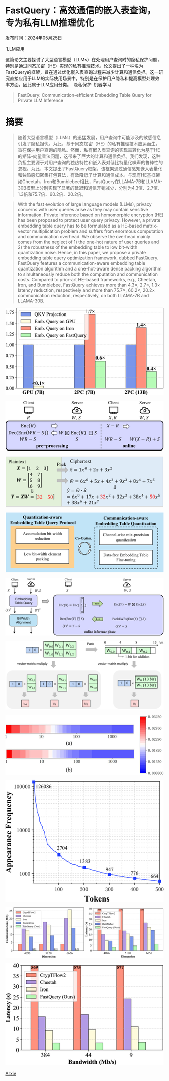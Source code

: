 # FastQuery：高效通信的嵌入表查询，专为私有LLM推理优化

发布时间：2024年05月25日

`LLM应用

这篇论文主要探讨了大型语言模型（LLMs）在处理用户查询时的隐私保护问题，特别是通过同态加密（HE）实现的私有推理技术。论文提出了一种名为FastQuery的框架，旨在通过优化嵌入表查询过程来减少计算和通信负担。这一研究直接应用于LLM的实际使用场景中，特别是在保护用户隐私和提高模型处理效率方面，因此属于LLM应用分类。` `隐私保护` `机器学习`

> FastQuery: Communication-efficient Embedding Table Query for Private LLM Inference

# 摘要

> 随着大型语言模型（LLMs）的迅猛发展，用户查询中可能涉及的敏感信息引发了隐私担忧。为此，基于同态加密（HE）的私有推理技术应运而生，旨在保护用户查询的隐私。然而，私有嵌入表查询的实现需转化为基于HE的矩阵-向量乘法问题，这带来了巨大的计算和通信负担。我们发现，这种负担主要源于对用户查询的独热特性和嵌入表对低比特量化噪声的鲁棒性的忽视。为此，本文提出了FastQuery框架，该框架通过通信感知嵌入表量化和独热感知密集打包算法，有效降低了计算和通信成本。与现有HE基框架如Cheetah、Iron和Bumblebee相比，FastQuery在LLAMA-7B和LLAMA-30B模型上分别实现了显著的延迟和通信开销减少，分别为4.3倍、2.7倍、1.3倍和75.7倍、60.2倍、20.2倍。

> With the fast evolution of large language models (LLMs), privacy concerns with user queries arise as they may contain sensitive information. Private inference based on homomorphic encryption (HE) has been proposed to protect user query privacy. However, a private embedding table query has to be formulated as a HE-based matrix-vector multiplication problem and suffers from enormous computation and communication overhead. We observe the overhead mainly comes from the neglect of 1) the one-hot nature of user queries and 2) the robustness of the embedding table to low bit-width quantization noise. Hence, in this paper, we propose a private embedding table query optimization framework, dubbed FastQuery. FastQuery features a communication-aware embedding table quantization algorithm and a one-hot-aware dense packing algorithm to simultaneously reduce both the computation and communication costs. Compared to prior-art HE-based frameworks, e.g., Cheetah, Iron, and Bumblebee, FastQuery achieves more than $4.3\times$, $2.7\times$, $1.3\times$ latency reduction, respectively and more than $75.7\times$, $60.2\times$, $20.2\times$ communication reduction, respectively, on both LLAMA-7B and LLAMA-30B.

![FastQuery：高效通信的嵌入表查询，专为私有LLM推理优化](../../../paper_images/2405.16241/x1.png)

![FastQuery：高效通信的嵌入表查询，专为私有LLM推理优化](../../../paper_images/2405.16241/x2.png)

![FastQuery：高效通信的嵌入表查询，专为私有LLM推理优化](../../../paper_images/2405.16241/x3.png)

![FastQuery：高效通信的嵌入表查询，专为私有LLM推理优化](../../../paper_images/2405.16241/x4.png)

![FastQuery：高效通信的嵌入表查询，专为私有LLM推理优化](../../../paper_images/2405.16241/x5.png)

![FastQuery：高效通信的嵌入表查询，专为私有LLM推理优化](../../../paper_images/2405.16241/x6.png)

![FastQuery：高效通信的嵌入表查询，专为私有LLM推理优化](../../../paper_images/2405.16241/x7.png)

![FastQuery：高效通信的嵌入表查询，专为私有LLM推理优化](../../../paper_images/2405.16241/x8.png)

![FastQuery：高效通信的嵌入表查询，专为私有LLM推理优化](../../../paper_images/2405.16241/x9.png)

![FastQuery：高效通信的嵌入表查询，专为私有LLM推理优化](../../../paper_images/2405.16241/x10.png)

[Arxiv](https://arxiv.org/abs/2405.16241)